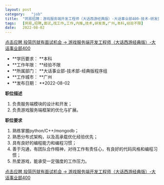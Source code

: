 ```yaml
---
layout:	post
category:	"job"
title:	"网易招聘：游戏服务端开发工程师（大话西游经典版）-大话事业部400-技术-研发类-广州本科经验不限"
tags:	[网易,招聘,面试,找工作,工作,内推,技术,研发类,广州,本科,经验不限]
date:	2022-08-02
---
```


[点击应聘 投简历就有面试机会 -> 游戏服务端开发工程师（大话西游经典版）-大话事业部400](http://mobile.bole.netease.com/bole/boleDetail?id=18729&employeeId=346f03c3cda5f04c&key=all)



- **学历要求： **本科
- **工作年限： **经验不限
- **所属部门： **大话事业部-技术部-经典版程序组
- **工作城市： **广州
- **发布日期： **2022-08-02



**职位描述**
1. 负责服务端模块的设计和开发； 
2. 负责游戏服务端框架的优化与扩展。



**职位要求**
1. 熟练掌握python/C++/mongodb； 
2. 熟悉分布式架构，以及高承载优化经验优先； 
3. 具有良好的编程能力和编程习惯； 
4. 善于沟通，有团队合作精神，对待工作有责任心，有良好的代码风格和编程习惯； 
5. 热爱游戏，能承受一定强度的工作压力。



[点击应聘 投简历就有面试机会 -> 游戏服务端开发工程师（大话西游经典版）-大话事业部400](http://mobile.bole.netease.com/bole/boleDetail?id=18729&employeeId=346f03c3cda5f04c&key=all)